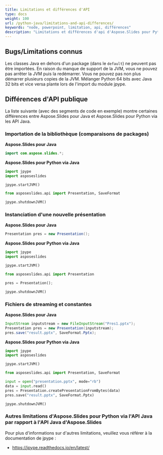 ```yaml
---
title: Limitations et différences d'API
type: docs
weight: 100
url: /python-java/limitations-and-api-differences/
keywords: "node, powerpoint, limitation, api, différences"
description: "Limitations et différences d'api d'Aspose.Slides pour Python via Java."
---
```

## **Bugs/Limitations connus**
Les classes Java en dehors d'un package (dans le `default`) ne peuvent pas être importées.
En raison du manque de support de la JVM, vous ne pouvez pas arrêter la JVM puis la redémarrer. Vous ne pouvez pas non plus démarrer plusieurs copies de la JVM.
Mélanger Python 64 bits avec Java 32 bits et vice versa plante lors de l'import du module jpype.

## **Différences d'API publique**
La liste suivante (avec des segments de code en exemple) montre certaines différences entre Aspose.Slides pour Java et Aspose.Slides pour Python via les API Java.

### **Importation de la bibliothèque (comparaisons de packages)**

**Aspose.Slides pour Java**

```java
import com.aspose.slides.*;
```

**Aspose.Slides pour Python via Java**

```python
import jpype
import asposeslides

jpype.startJVM()

from asposeslides.api import Presentation, SaveFormat

jpype.shutdownJVM()

```

### **Instanciation d'une nouvelle présentation**

**Aspose.Slides pour Java**

```java
Presentation pres = new Presentation();
```

**Aspose.Slides pour Python via Java**

```python
import jpype
import asposeslides

jpype.startJVM()

from asposeslides.api import Presentation

pres = Presentation();

jpype.shutdownJVM()
```

### **Fichiers de streaming et constantes**

**Aspose.Slides pour Java**

```java
InputStream inputstream = new FileInputStream("Pres1.pptx");
Presentation pres = new Presentation(inputstream);
pres.save("result.pptx", SaveFormat.Pptx);
```

**Aspose.Slides pour Python via Java**

```python
import jpype
import asposeslides

jpype.startJVM()

from asposeslides.api import Presentation, SaveFormat

input = open("presentation.pptx", mode="rb")
data = input.read()
pres = Presentation.createPresentationFromBytes(data)
pres.save("result.pptx", SaveFormat.Pptx)

jpype.shutdownJVM()
```

### **Autres limitations d'Aspose.Slides pour Python via l'API Java par rapport à l'API Java d'Aspose.Slides**

Pour plus d'informations sur d'autres limitations, veuillez vous référer à la documentation de jpype : 
- https://jpype.readthedocs.io/en/latest/